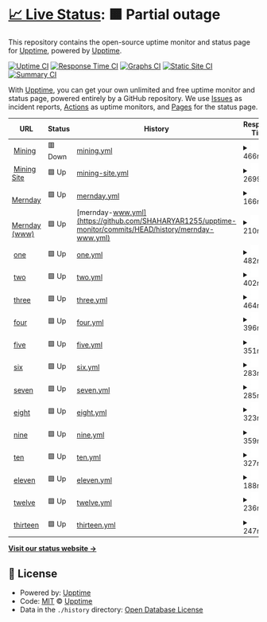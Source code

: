 # [📈 Live Status](https://demo.upptime.js.org): <!--live status--> **🟧 Partial outage**

This repository contains the open-source uptime monitor and status page for [Upptime](https://upptime.js.org), powered by [Upptime](https://github.com/upptime/upptime).

[![Uptime CI](https://github.com/upptime/upptime/workflows/Uptime%20CI/badge.svg)](https://github.com/upptime/upptime/actions?query=workflow%3A%22Uptime+CI%22)
[![Response Time CI](https://github.com/upptime/upptime/workflows/Response%20Time%20CI/badge.svg)](https://github.com/upptime/upptime/actions?query=workflow%3A%22Response+Time+CI%22)
[![Graphs CI](https://github.com/upptime/upptime/workflows/Graphs%20CI/badge.svg)](https://github.com/upptime/upptime/actions?query=workflow%3A%22Graphs+CI%22)
[![Static Site CI](https://github.com/upptime/upptime/workflows/Static%20Site%20CI/badge.svg)](https://github.com/upptime/upptime/actions?query=workflow%3A%22Static+Site+CI%22)
[![Summary CI](https://github.com/upptime/upptime/workflows/Summary%20CI/badge.svg)](https://github.com/upptime/upptime/actions?query=workflow%3A%22Summary+CI%22)

With [Upptime](https://upptime.js.org), you can get your own unlimited and free uptime monitor and status page, powered entirely by a GitHub repository. We use [Issues](https://github.com/upptime/upptime/issues) as incident reports, [Actions](https://github.com/upptime/upptime/actions) as uptime monitors, and [Pages](https://demo.upptime.js.org) for the status page.

<!--start: status pages-->
<!-- This summary is generated by Upptime (https://github.com/upptime/upptime) -->
<!-- Do not edit this manually, your changes will be overwritten -->
<!-- prettier-ignore -->
| URL | Status | History | Response Time | Uptime |
| --- | ------ | ------- | ------------- | ------ |
| <img alt="" src="https://favicons.githubusercontent.com/zealous-pebble-0690ccb1e.azurestaticapps.net" height="13"> [Mining](https://zealous-pebble-0690ccb1e.azurestaticapps.net/) | 🟥 Down | [mining.yml](https://github.com/SHAHARYAR1255/upptime-monitor/commits/HEAD/history/mining.yml) | <details><summary><img alt="Response time graph" src="./graphs/mining/response-time-week.png" height="20"> 466ms</summary><br><a href="https://upptime.github.io/upptime/history/mining"><img alt="Response time 219" src="https://img.shields.io/endpoint?url=https%3A%2F%2Fraw.githubusercontent.com%2FSHAHARYAR1255%2Fupptime-monitor%2FHEAD%2Fapi%2Fmining%2Fresponse-time.json"></a><br><a href="https://upptime.github.io/upptime/history/mining"><img alt="24-hour response time 729" src="https://img.shields.io/endpoint?url=https%3A%2F%2Fraw.githubusercontent.com%2FSHAHARYAR1255%2Fupptime-monitor%2FHEAD%2Fapi%2Fmining%2Fresponse-time-day.json"></a><br><a href="https://upptime.github.io/upptime/history/mining"><img alt="7-day response time 466" src="https://img.shields.io/endpoint?url=https%3A%2F%2Fraw.githubusercontent.com%2FSHAHARYAR1255%2Fupptime-monitor%2FHEAD%2Fapi%2Fmining%2Fresponse-time-week.json"></a><br><a href="https://upptime.github.io/upptime/history/mining"><img alt="30-day response time 285" src="https://img.shields.io/endpoint?url=https%3A%2F%2Fraw.githubusercontent.com%2FSHAHARYAR1255%2Fupptime-monitor%2FHEAD%2Fapi%2Fmining%2Fresponse-time-month.json"></a><br><a href="https://upptime.github.io/upptime/history/mining"><img alt="1-year response time 219" src="https://img.shields.io/endpoint?url=https%3A%2F%2Fraw.githubusercontent.com%2FSHAHARYAR1255%2Fupptime-monitor%2FHEAD%2Fapi%2Fmining%2Fresponse-time-year.json"></a></details> | <details><summary><a href="https://upptime.github.io/upptime/history/mining">0.00%</a></summary><a href="https://upptime.github.io/upptime/history/mining"><img alt="All-time uptime 78.65%" src="https://img.shields.io/endpoint?url=https%3A%2F%2Fraw.githubusercontent.com%2FSHAHARYAR1255%2Fupptime-monitor%2FHEAD%2Fapi%2Fmining%2Fuptime.json"></a><br><a href="https://upptime.github.io/upptime/history/mining"><img alt="24-hour uptime 0.00%" src="https://img.shields.io/endpoint?url=https%3A%2F%2Fraw.githubusercontent.com%2FSHAHARYAR1255%2Fupptime-monitor%2FHEAD%2Fapi%2Fmining%2Fuptime-day.json"></a><br><a href="https://upptime.github.io/upptime/history/mining"><img alt="7-day uptime 0.00%" src="https://img.shields.io/endpoint?url=https%3A%2F%2Fraw.githubusercontent.com%2FSHAHARYAR1255%2Fupptime-monitor%2FHEAD%2Fapi%2Fmining%2Fuptime-week.json"></a><br><a href="https://upptime.github.io/upptime/history/mining"><img alt="30-day uptime 10.71%" src="https://img.shields.io/endpoint?url=https%3A%2F%2Fraw.githubusercontent.com%2FSHAHARYAR1255%2Fupptime-monitor%2FHEAD%2Fapi%2Fmining%2Fuptime-month.json"></a><br><a href="https://upptime.github.io/upptime/history/mining"><img alt="1-year uptime 78.65%" src="https://img.shields.io/endpoint?url=https%3A%2F%2Fraw.githubusercontent.com%2FSHAHARYAR1255%2Fupptime-monitor%2FHEAD%2Fapi%2Fmining%2Fuptime-year.json"></a></details>
| <img alt="" src="https://favicons.githubusercontent.com/mining-server.azurewebsites.net" height="13"> [Mining Site](https://mining-server.azurewebsites.net/) | 🟩 Up | [mining-site.yml](https://github.com/SHAHARYAR1255/upptime-monitor/commits/HEAD/history/mining-site.yml) | <details><summary><img alt="Response time graph" src="./graphs/mining-site/response-time-week.png" height="20"> 2699ms</summary><br><a href="https://upptime.github.io/upptime/history/mining-site"><img alt="Response time 1212" src="https://img.shields.io/endpoint?url=https%3A%2F%2Fraw.githubusercontent.com%2FSHAHARYAR1255%2Fupptime-monitor%2FHEAD%2Fapi%2Fmining-site%2Fresponse-time.json"></a><br><a href="https://upptime.github.io/upptime/history/mining-site"><img alt="24-hour response time 897" src="https://img.shields.io/endpoint?url=https%3A%2F%2Fraw.githubusercontent.com%2FSHAHARYAR1255%2Fupptime-monitor%2FHEAD%2Fapi%2Fmining-site%2Fresponse-time-day.json"></a><br><a href="https://upptime.github.io/upptime/history/mining-site"><img alt="7-day response time 2699" src="https://img.shields.io/endpoint?url=https%3A%2F%2Fraw.githubusercontent.com%2FSHAHARYAR1255%2Fupptime-monitor%2FHEAD%2Fapi%2Fmining-site%2Fresponse-time-week.json"></a><br><a href="https://upptime.github.io/upptime/history/mining-site"><img alt="30-day response time 2310" src="https://img.shields.io/endpoint?url=https%3A%2F%2Fraw.githubusercontent.com%2FSHAHARYAR1255%2Fupptime-monitor%2FHEAD%2Fapi%2Fmining-site%2Fresponse-time-month.json"></a><br><a href="https://upptime.github.io/upptime/history/mining-site"><img alt="1-year response time 1212" src="https://img.shields.io/endpoint?url=https%3A%2F%2Fraw.githubusercontent.com%2FSHAHARYAR1255%2Fupptime-monitor%2FHEAD%2Fapi%2Fmining-site%2Fresponse-time-year.json"></a></details> | <details><summary><a href="https://upptime.github.io/upptime/history/mining-site">81.66%</a></summary><a href="https://upptime.github.io/upptime/history/mining-site"><img alt="All-time uptime 97.25%" src="https://img.shields.io/endpoint?url=https%3A%2F%2Fraw.githubusercontent.com%2FSHAHARYAR1255%2Fupptime-monitor%2FHEAD%2Fapi%2Fmining-site%2Fuptime.json"></a><br><a href="https://upptime.github.io/upptime/history/mining-site"><img alt="24-hour uptime 94.86%" src="https://img.shields.io/endpoint?url=https%3A%2F%2Fraw.githubusercontent.com%2FSHAHARYAR1255%2Fupptime-monitor%2FHEAD%2Fapi%2Fmining-site%2Fuptime-day.json"></a><br><a href="https://upptime.github.io/upptime/history/mining-site"><img alt="7-day uptime 81.66%" src="https://img.shields.io/endpoint?url=https%3A%2F%2Fraw.githubusercontent.com%2FSHAHARYAR1255%2Fupptime-monitor%2FHEAD%2Fapi%2Fmining-site%2Fuptime-week.json"></a><br><a href="https://upptime.github.io/upptime/history/mining-site"><img alt="30-day uptime 89.74%" src="https://img.shields.io/endpoint?url=https%3A%2F%2Fraw.githubusercontent.com%2FSHAHARYAR1255%2Fupptime-monitor%2FHEAD%2Fapi%2Fmining-site%2Fuptime-month.json"></a><br><a href="https://upptime.github.io/upptime/history/mining-site"><img alt="1-year uptime 97.25%" src="https://img.shields.io/endpoint?url=https%3A%2F%2Fraw.githubusercontent.com%2FSHAHARYAR1255%2Fupptime-monitor%2FHEAD%2Fapi%2Fmining-site%2Fuptime-year.json"></a></details>
| <img alt="" src="https://favicons.githubusercontent.com/mernday.tech" height="13"> [Mernday](https://mernday.tech/) | 🟩 Up | [mernday.yml](https://github.com/SHAHARYAR1255/upptime-monitor/commits/HEAD/history/mernday.yml) | <details><summary><img alt="Response time graph" src="./graphs/mernday/response-time-week.png" height="20"> 166ms</summary><br><a href="https://upptime.github.io/upptime/history/mernday"><img alt="Response time 190" src="https://img.shields.io/endpoint?url=https%3A%2F%2Fraw.githubusercontent.com%2FSHAHARYAR1255%2Fupptime-monitor%2FHEAD%2Fapi%2Fmernday%2Fresponse-time.json"></a><br><a href="https://upptime.github.io/upptime/history/mernday"><img alt="24-hour response time 81" src="https://img.shields.io/endpoint?url=https%3A%2F%2Fraw.githubusercontent.com%2FSHAHARYAR1255%2Fupptime-monitor%2FHEAD%2Fapi%2Fmernday%2Fresponse-time-day.json"></a><br><a href="https://upptime.github.io/upptime/history/mernday"><img alt="7-day response time 166" src="https://img.shields.io/endpoint?url=https%3A%2F%2Fraw.githubusercontent.com%2FSHAHARYAR1255%2Fupptime-monitor%2FHEAD%2Fapi%2Fmernday%2Fresponse-time-week.json"></a><br><a href="https://upptime.github.io/upptime/history/mernday"><img alt="30-day response time 151" src="https://img.shields.io/endpoint?url=https%3A%2F%2Fraw.githubusercontent.com%2FSHAHARYAR1255%2Fupptime-monitor%2FHEAD%2Fapi%2Fmernday%2Fresponse-time-month.json"></a><br><a href="https://upptime.github.io/upptime/history/mernday"><img alt="1-year response time 190" src="https://img.shields.io/endpoint?url=https%3A%2F%2Fraw.githubusercontent.com%2FSHAHARYAR1255%2Fupptime-monitor%2FHEAD%2Fapi%2Fmernday%2Fresponse-time-year.json"></a></details> | <details><summary><a href="https://upptime.github.io/upptime/history/mernday">100.00%</a></summary><a href="https://upptime.github.io/upptime/history/mernday"><img alt="All-time uptime 100.00%" src="https://img.shields.io/endpoint?url=https%3A%2F%2Fraw.githubusercontent.com%2FSHAHARYAR1255%2Fupptime-monitor%2FHEAD%2Fapi%2Fmernday%2Fuptime.json"></a><br><a href="https://upptime.github.io/upptime/history/mernday"><img alt="24-hour uptime 100.00%" src="https://img.shields.io/endpoint?url=https%3A%2F%2Fraw.githubusercontent.com%2FSHAHARYAR1255%2Fupptime-monitor%2FHEAD%2Fapi%2Fmernday%2Fuptime-day.json"></a><br><a href="https://upptime.github.io/upptime/history/mernday"><img alt="7-day uptime 100.00%" src="https://img.shields.io/endpoint?url=https%3A%2F%2Fraw.githubusercontent.com%2FSHAHARYAR1255%2Fupptime-monitor%2FHEAD%2Fapi%2Fmernday%2Fuptime-week.json"></a><br><a href="https://upptime.github.io/upptime/history/mernday"><img alt="30-day uptime 100.00%" src="https://img.shields.io/endpoint?url=https%3A%2F%2Fraw.githubusercontent.com%2FSHAHARYAR1255%2Fupptime-monitor%2FHEAD%2Fapi%2Fmernday%2Fuptime-month.json"></a><br><a href="https://upptime.github.io/upptime/history/mernday"><img alt="1-year uptime 100.00%" src="https://img.shields.io/endpoint?url=https%3A%2F%2Fraw.githubusercontent.com%2FSHAHARYAR1255%2Fupptime-monitor%2FHEAD%2Fapi%2Fmernday%2Fuptime-year.json"></a></details>
| <img alt="" src="https://favicons.githubusercontent.com/www.mernday.tech" height="13"> [Mernday (www)](https://www.mernday.tech/) | 🟩 Up | [mernday-www.yml](https://github.com/SHAHARYAR1255/upptime-monitor/commits/HEAD/history/mernday-www.yml) | <details><summary><img alt="Response time graph" src="./graphs/mernday-www/response-time-week.png" height="20"> 210ms</summary><br><a href="https://upptime.github.io/upptime/history/mernday-www"><img alt="Response time 202" src="https://img.shields.io/endpoint?url=https%3A%2F%2Fraw.githubusercontent.com%2FSHAHARYAR1255%2Fupptime-monitor%2FHEAD%2Fapi%2Fmernday-www%2Fresponse-time.json"></a><br><a href="https://upptime.github.io/upptime/history/mernday-www"><img alt="24-hour response time 169" src="https://img.shields.io/endpoint?url=https%3A%2F%2Fraw.githubusercontent.com%2FSHAHARYAR1255%2Fupptime-monitor%2FHEAD%2Fapi%2Fmernday-www%2Fresponse-time-day.json"></a><br><a href="https://upptime.github.io/upptime/history/mernday-www"><img alt="7-day response time 210" src="https://img.shields.io/endpoint?url=https%3A%2F%2Fraw.githubusercontent.com%2FSHAHARYAR1255%2Fupptime-monitor%2FHEAD%2Fapi%2Fmernday-www%2Fresponse-time-week.json"></a><br><a href="https://upptime.github.io/upptime/history/mernday-www"><img alt="30-day response time 202" src="https://img.shields.io/endpoint?url=https%3A%2F%2Fraw.githubusercontent.com%2FSHAHARYAR1255%2Fupptime-monitor%2FHEAD%2Fapi%2Fmernday-www%2Fresponse-time-month.json"></a><br><a href="https://upptime.github.io/upptime/history/mernday-www"><img alt="1-year response time 202" src="https://img.shields.io/endpoint?url=https%3A%2F%2Fraw.githubusercontent.com%2FSHAHARYAR1255%2Fupptime-monitor%2FHEAD%2Fapi%2Fmernday-www%2Fresponse-time-year.json"></a></details> | <details><summary><a href="https://upptime.github.io/upptime/history/mernday-www">100.00%</a></summary><a href="https://upptime.github.io/upptime/history/mernday-www"><img alt="All-time uptime 97.41%" src="https://img.shields.io/endpoint?url=https%3A%2F%2Fraw.githubusercontent.com%2FSHAHARYAR1255%2Fupptime-monitor%2FHEAD%2Fapi%2Fmernday-www%2Fuptime.json"></a><br><a href="https://upptime.github.io/upptime/history/mernday-www"><img alt="24-hour uptime 100.00%" src="https://img.shields.io/endpoint?url=https%3A%2F%2Fraw.githubusercontent.com%2FSHAHARYAR1255%2Fupptime-monitor%2FHEAD%2Fapi%2Fmernday-www%2Fuptime-day.json"></a><br><a href="https://upptime.github.io/upptime/history/mernday-www"><img alt="7-day uptime 100.00%" src="https://img.shields.io/endpoint?url=https%3A%2F%2Fraw.githubusercontent.com%2FSHAHARYAR1255%2Fupptime-monitor%2FHEAD%2Fapi%2Fmernday-www%2Fuptime-week.json"></a><br><a href="https://upptime.github.io/upptime/history/mernday-www"><img alt="30-day uptime 100.00%" src="https://img.shields.io/endpoint?url=https%3A%2F%2Fraw.githubusercontent.com%2FSHAHARYAR1255%2Fupptime-monitor%2FHEAD%2Fapi%2Fmernday-www%2Fuptime-month.json"></a><br><a href="https://upptime.github.io/upptime/history/mernday-www"><img alt="1-year uptime 97.41%" src="https://img.shields.io/endpoint?url=https%3A%2F%2Fraw.githubusercontent.com%2FSHAHARYAR1255%2Fupptime-monitor%2FHEAD%2Fapi%2Fmernday-www%2Fuptime-year.json"></a></details>
| <img alt="" src="https://favicons.githubusercontent.com/lyrical-patch.surge.sh" height="13"> [one](https://lyrical-patch.surge.sh/) | 🟩 Up | [one.yml](https://github.com/SHAHARYAR1255/upptime-monitor/commits/HEAD/history/one.yml) | <details><summary><img alt="Response time graph" src="./graphs/one/response-time-week.png" height="20"> 482ms</summary><br><a href="https://upptime.github.io/upptime/history/one"><img alt="Response time 361" src="https://img.shields.io/endpoint?url=https%3A%2F%2Fraw.githubusercontent.com%2FSHAHARYAR1255%2Fupptime-monitor%2FHEAD%2Fapi%2Fone%2Fresponse-time.json"></a><br><a href="https://upptime.github.io/upptime/history/one"><img alt="24-hour response time 577" src="https://img.shields.io/endpoint?url=https%3A%2F%2Fraw.githubusercontent.com%2FSHAHARYAR1255%2Fupptime-monitor%2FHEAD%2Fapi%2Fone%2Fresponse-time-day.json"></a><br><a href="https://upptime.github.io/upptime/history/one"><img alt="7-day response time 482" src="https://img.shields.io/endpoint?url=https%3A%2F%2Fraw.githubusercontent.com%2FSHAHARYAR1255%2Fupptime-monitor%2FHEAD%2Fapi%2Fone%2Fresponse-time-week.json"></a><br><a href="https://upptime.github.io/upptime/history/one"><img alt="30-day response time 424" src="https://img.shields.io/endpoint?url=https%3A%2F%2Fraw.githubusercontent.com%2FSHAHARYAR1255%2Fupptime-monitor%2FHEAD%2Fapi%2Fone%2Fresponse-time-month.json"></a><br><a href="https://upptime.github.io/upptime/history/one"><img alt="1-year response time 361" src="https://img.shields.io/endpoint?url=https%3A%2F%2Fraw.githubusercontent.com%2FSHAHARYAR1255%2Fupptime-monitor%2FHEAD%2Fapi%2Fone%2Fresponse-time-year.json"></a></details> | <details><summary><a href="https://upptime.github.io/upptime/history/one">100.00%</a></summary><a href="https://upptime.github.io/upptime/history/one"><img alt="All-time uptime 99.97%" src="https://img.shields.io/endpoint?url=https%3A%2F%2Fraw.githubusercontent.com%2FSHAHARYAR1255%2Fupptime-monitor%2FHEAD%2Fapi%2Fone%2Fuptime.json"></a><br><a href="https://upptime.github.io/upptime/history/one"><img alt="24-hour uptime 100.00%" src="https://img.shields.io/endpoint?url=https%3A%2F%2Fraw.githubusercontent.com%2FSHAHARYAR1255%2Fupptime-monitor%2FHEAD%2Fapi%2Fone%2Fuptime-day.json"></a><br><a href="https://upptime.github.io/upptime/history/one"><img alt="7-day uptime 100.00%" src="https://img.shields.io/endpoint?url=https%3A%2F%2Fraw.githubusercontent.com%2FSHAHARYAR1255%2Fupptime-monitor%2FHEAD%2Fapi%2Fone%2Fuptime-week.json"></a><br><a href="https://upptime.github.io/upptime/history/one"><img alt="30-day uptime 100.00%" src="https://img.shields.io/endpoint?url=https%3A%2F%2Fraw.githubusercontent.com%2FSHAHARYAR1255%2Fupptime-monitor%2FHEAD%2Fapi%2Fone%2Fuptime-month.json"></a><br><a href="https://upptime.github.io/upptime/history/one"><img alt="1-year uptime 99.97%" src="https://img.shields.io/endpoint?url=https%3A%2F%2Fraw.githubusercontent.com%2FSHAHARYAR1255%2Fupptime-monitor%2FHEAD%2Fapi%2Fone%2Fuptime-year.json"></a></details>
| <img alt="" src="https://favicons.githubusercontent.com/new-age.surge.sh" height="13"> [two](https://new-age.surge.sh/) | 🟩 Up | [two.yml](https://github.com/SHAHARYAR1255/upptime-monitor/commits/HEAD/history/two.yml) | <details><summary><img alt="Response time graph" src="./graphs/two/response-time-week.png" height="20"> 402ms</summary><br><a href="https://upptime.github.io/upptime/history/two"><img alt="Response time 346" src="https://img.shields.io/endpoint?url=https%3A%2F%2Fraw.githubusercontent.com%2FSHAHARYAR1255%2Fupptime-monitor%2FHEAD%2Fapi%2Ftwo%2Fresponse-time.json"></a><br><a href="https://upptime.github.io/upptime/history/two"><img alt="24-hour response time 457" src="https://img.shields.io/endpoint?url=https%3A%2F%2Fraw.githubusercontent.com%2FSHAHARYAR1255%2Fupptime-monitor%2FHEAD%2Fapi%2Ftwo%2Fresponse-time-day.json"></a><br><a href="https://upptime.github.io/upptime/history/two"><img alt="7-day response time 402" src="https://img.shields.io/endpoint?url=https%3A%2F%2Fraw.githubusercontent.com%2FSHAHARYAR1255%2Fupptime-monitor%2FHEAD%2Fapi%2Ftwo%2Fresponse-time-week.json"></a><br><a href="https://upptime.github.io/upptime/history/two"><img alt="30-day response time 376" src="https://img.shields.io/endpoint?url=https%3A%2F%2Fraw.githubusercontent.com%2FSHAHARYAR1255%2Fupptime-monitor%2FHEAD%2Fapi%2Ftwo%2Fresponse-time-month.json"></a><br><a href="https://upptime.github.io/upptime/history/two"><img alt="1-year response time 346" src="https://img.shields.io/endpoint?url=https%3A%2F%2Fraw.githubusercontent.com%2FSHAHARYAR1255%2Fupptime-monitor%2FHEAD%2Fapi%2Ftwo%2Fresponse-time-year.json"></a></details> | <details><summary><a href="https://upptime.github.io/upptime/history/two">100.00%</a></summary><a href="https://upptime.github.io/upptime/history/two"><img alt="All-time uptime 99.97%" src="https://img.shields.io/endpoint?url=https%3A%2F%2Fraw.githubusercontent.com%2FSHAHARYAR1255%2Fupptime-monitor%2FHEAD%2Fapi%2Ftwo%2Fuptime.json"></a><br><a href="https://upptime.github.io/upptime/history/two"><img alt="24-hour uptime 100.00%" src="https://img.shields.io/endpoint?url=https%3A%2F%2Fraw.githubusercontent.com%2FSHAHARYAR1255%2Fupptime-monitor%2FHEAD%2Fapi%2Ftwo%2Fuptime-day.json"></a><br><a href="https://upptime.github.io/upptime/history/two"><img alt="7-day uptime 100.00%" src="https://img.shields.io/endpoint?url=https%3A%2F%2Fraw.githubusercontent.com%2FSHAHARYAR1255%2Fupptime-monitor%2FHEAD%2Fapi%2Ftwo%2Fuptime-week.json"></a><br><a href="https://upptime.github.io/upptime/history/two"><img alt="30-day uptime 100.00%" src="https://img.shields.io/endpoint?url=https%3A%2F%2Fraw.githubusercontent.com%2FSHAHARYAR1255%2Fupptime-monitor%2FHEAD%2Fapi%2Ftwo%2Fuptime-month.json"></a><br><a href="https://upptime.github.io/upptime/history/two"><img alt="1-year uptime 99.97%" src="https://img.shields.io/endpoint?url=https%3A%2F%2Fraw.githubusercontent.com%2FSHAHARYAR1255%2Fupptime-monitor%2FHEAD%2Fapi%2Ftwo%2Fuptime-year.json"></a></details>
| <img alt="" src="https://favicons.githubusercontent.com/shaggy-cherries.surge.sh" height="13"> [three](https://shaggy-cherries.surge.sh) | 🟩 Up | [three.yml](https://github.com/SHAHARYAR1255/upptime-monitor/commits/HEAD/history/three.yml) | <details><summary><img alt="Response time graph" src="./graphs/three/response-time-week.png" height="20"> 464ms</summary><br><a href="https://upptime.github.io/upptime/history/three"><img alt="Response time 388" src="https://img.shields.io/endpoint?url=https%3A%2F%2Fraw.githubusercontent.com%2FSHAHARYAR1255%2Fupptime-monitor%2FHEAD%2Fapi%2Fthree%2Fresponse-time.json"></a><br><a href="https://upptime.github.io/upptime/history/three"><img alt="24-hour response time 472" src="https://img.shields.io/endpoint?url=https%3A%2F%2Fraw.githubusercontent.com%2FSHAHARYAR1255%2Fupptime-monitor%2FHEAD%2Fapi%2Fthree%2Fresponse-time-day.json"></a><br><a href="https://upptime.github.io/upptime/history/three"><img alt="7-day response time 464" src="https://img.shields.io/endpoint?url=https%3A%2F%2Fraw.githubusercontent.com%2FSHAHARYAR1255%2Fupptime-monitor%2FHEAD%2Fapi%2Fthree%2Fresponse-time-week.json"></a><br><a href="https://upptime.github.io/upptime/history/three"><img alt="30-day response time 420" src="https://img.shields.io/endpoint?url=https%3A%2F%2Fraw.githubusercontent.com%2FSHAHARYAR1255%2Fupptime-monitor%2FHEAD%2Fapi%2Fthree%2Fresponse-time-month.json"></a><br><a href="https://upptime.github.io/upptime/history/three"><img alt="1-year response time 388" src="https://img.shields.io/endpoint?url=https%3A%2F%2Fraw.githubusercontent.com%2FSHAHARYAR1255%2Fupptime-monitor%2FHEAD%2Fapi%2Fthree%2Fresponse-time-year.json"></a></details> | <details><summary><a href="https://upptime.github.io/upptime/history/three">100.00%</a></summary><a href="https://upptime.github.io/upptime/history/three"><img alt="All-time uptime 99.97%" src="https://img.shields.io/endpoint?url=https%3A%2F%2Fraw.githubusercontent.com%2FSHAHARYAR1255%2Fupptime-monitor%2FHEAD%2Fapi%2Fthree%2Fuptime.json"></a><br><a href="https://upptime.github.io/upptime/history/three"><img alt="24-hour uptime 100.00%" src="https://img.shields.io/endpoint?url=https%3A%2F%2Fraw.githubusercontent.com%2FSHAHARYAR1255%2Fupptime-monitor%2FHEAD%2Fapi%2Fthree%2Fuptime-day.json"></a><br><a href="https://upptime.github.io/upptime/history/three"><img alt="7-day uptime 100.00%" src="https://img.shields.io/endpoint?url=https%3A%2F%2Fraw.githubusercontent.com%2FSHAHARYAR1255%2Fupptime-monitor%2FHEAD%2Fapi%2Fthree%2Fuptime-week.json"></a><br><a href="https://upptime.github.io/upptime/history/three"><img alt="30-day uptime 100.00%" src="https://img.shields.io/endpoint?url=https%3A%2F%2Fraw.githubusercontent.com%2FSHAHARYAR1255%2Fupptime-monitor%2FHEAD%2Fapi%2Fthree%2Fuptime-month.json"></a><br><a href="https://upptime.github.io/upptime/history/three"><img alt="1-year uptime 99.97%" src="https://img.shields.io/endpoint?url=https%3A%2F%2Fraw.githubusercontent.com%2FSHAHARYAR1255%2Fupptime-monitor%2FHEAD%2Fapi%2Fthree%2Fuptime-year.json"></a></details>
| <img alt="" src="https://favicons.githubusercontent.com/unwritten-flame.surge.sh" height="13"> [four](https://unwritten-flame.surge.sh) | 🟩 Up | [four.yml](https://github.com/SHAHARYAR1255/upptime-monitor/commits/HEAD/history/four.yml) | <details><summary><img alt="Response time graph" src="./graphs/four/response-time-week.png" height="20"> 396ms</summary><br><a href="https://upptime.github.io/upptime/history/four"><img alt="Response time 348" src="https://img.shields.io/endpoint?url=https%3A%2F%2Fraw.githubusercontent.com%2FSHAHARYAR1255%2Fupptime-monitor%2FHEAD%2Fapi%2Ffour%2Fresponse-time.json"></a><br><a href="https://upptime.github.io/upptime/history/four"><img alt="24-hour response time 477" src="https://img.shields.io/endpoint?url=https%3A%2F%2Fraw.githubusercontent.com%2FSHAHARYAR1255%2Fupptime-monitor%2FHEAD%2Fapi%2Ffour%2Fresponse-time-day.json"></a><br><a href="https://upptime.github.io/upptime/history/four"><img alt="7-day response time 396" src="https://img.shields.io/endpoint?url=https%3A%2F%2Fraw.githubusercontent.com%2FSHAHARYAR1255%2Fupptime-monitor%2FHEAD%2Fapi%2Ffour%2Fresponse-time-week.json"></a><br><a href="https://upptime.github.io/upptime/history/four"><img alt="30-day response time 377" src="https://img.shields.io/endpoint?url=https%3A%2F%2Fraw.githubusercontent.com%2FSHAHARYAR1255%2Fupptime-monitor%2FHEAD%2Fapi%2Ffour%2Fresponse-time-month.json"></a><br><a href="https://upptime.github.io/upptime/history/four"><img alt="1-year response time 348" src="https://img.shields.io/endpoint?url=https%3A%2F%2Fraw.githubusercontent.com%2FSHAHARYAR1255%2Fupptime-monitor%2FHEAD%2Fapi%2Ffour%2Fresponse-time-year.json"></a></details> | <details><summary><a href="https://upptime.github.io/upptime/history/four">100.00%</a></summary><a href="https://upptime.github.io/upptime/history/four"><img alt="All-time uptime 99.97%" src="https://img.shields.io/endpoint?url=https%3A%2F%2Fraw.githubusercontent.com%2FSHAHARYAR1255%2Fupptime-monitor%2FHEAD%2Fapi%2Ffour%2Fuptime.json"></a><br><a href="https://upptime.github.io/upptime/history/four"><img alt="24-hour uptime 100.00%" src="https://img.shields.io/endpoint?url=https%3A%2F%2Fraw.githubusercontent.com%2FSHAHARYAR1255%2Fupptime-monitor%2FHEAD%2Fapi%2Ffour%2Fuptime-day.json"></a><br><a href="https://upptime.github.io/upptime/history/four"><img alt="7-day uptime 100.00%" src="https://img.shields.io/endpoint?url=https%3A%2F%2Fraw.githubusercontent.com%2FSHAHARYAR1255%2Fupptime-monitor%2FHEAD%2Fapi%2Ffour%2Fuptime-week.json"></a><br><a href="https://upptime.github.io/upptime/history/four"><img alt="30-day uptime 100.00%" src="https://img.shields.io/endpoint?url=https%3A%2F%2Fraw.githubusercontent.com%2FSHAHARYAR1255%2Fupptime-monitor%2FHEAD%2Fapi%2Ffour%2Fuptime-month.json"></a><br><a href="https://upptime.github.io/upptime/history/four"><img alt="1-year uptime 99.97%" src="https://img.shields.io/endpoint?url=https%3A%2F%2Fraw.githubusercontent.com%2FSHAHARYAR1255%2Fupptime-monitor%2FHEAD%2Fapi%2Ffour%2Fuptime-year.json"></a></details>
| <img alt="" src="https://favicons.githubusercontent.com/willing-level.surge.sh" height="13"> [five](https://willing-level.surge.sh) | 🟩 Up | [five.yml](https://github.com/SHAHARYAR1255/upptime-monitor/commits/HEAD/history/five.yml) | <details><summary><img alt="Response time graph" src="./graphs/five/response-time-week.png" height="20"> 351ms</summary><br><a href="https://upptime.github.io/upptime/history/five"><img alt="Response time 316" src="https://img.shields.io/endpoint?url=https%3A%2F%2Fraw.githubusercontent.com%2FSHAHARYAR1255%2Fupptime-monitor%2FHEAD%2Fapi%2Ffive%2Fresponse-time.json"></a><br><a href="https://upptime.github.io/upptime/history/five"><img alt="24-hour response time 274" src="https://img.shields.io/endpoint?url=https%3A%2F%2Fraw.githubusercontent.com%2FSHAHARYAR1255%2Fupptime-monitor%2FHEAD%2Fapi%2Ffive%2Fresponse-time-day.json"></a><br><a href="https://upptime.github.io/upptime/history/five"><img alt="7-day response time 351" src="https://img.shields.io/endpoint?url=https%3A%2F%2Fraw.githubusercontent.com%2FSHAHARYAR1255%2Fupptime-monitor%2FHEAD%2Fapi%2Ffive%2Fresponse-time-week.json"></a><br><a href="https://upptime.github.io/upptime/history/five"><img alt="30-day response time 339" src="https://img.shields.io/endpoint?url=https%3A%2F%2Fraw.githubusercontent.com%2FSHAHARYAR1255%2Fupptime-monitor%2FHEAD%2Fapi%2Ffive%2Fresponse-time-month.json"></a><br><a href="https://upptime.github.io/upptime/history/five"><img alt="1-year response time 316" src="https://img.shields.io/endpoint?url=https%3A%2F%2Fraw.githubusercontent.com%2FSHAHARYAR1255%2Fupptime-monitor%2FHEAD%2Fapi%2Ffive%2Fresponse-time-year.json"></a></details> | <details><summary><a href="https://upptime.github.io/upptime/history/five">100.00%</a></summary><a href="https://upptime.github.io/upptime/history/five"><img alt="All-time uptime 99.97%" src="https://img.shields.io/endpoint?url=https%3A%2F%2Fraw.githubusercontent.com%2FSHAHARYAR1255%2Fupptime-monitor%2FHEAD%2Fapi%2Ffive%2Fuptime.json"></a><br><a href="https://upptime.github.io/upptime/history/five"><img alt="24-hour uptime 100.00%" src="https://img.shields.io/endpoint?url=https%3A%2F%2Fraw.githubusercontent.com%2FSHAHARYAR1255%2Fupptime-monitor%2FHEAD%2Fapi%2Ffive%2Fuptime-day.json"></a><br><a href="https://upptime.github.io/upptime/history/five"><img alt="7-day uptime 100.00%" src="https://img.shields.io/endpoint?url=https%3A%2F%2Fraw.githubusercontent.com%2FSHAHARYAR1255%2Fupptime-monitor%2FHEAD%2Fapi%2Ffive%2Fuptime-week.json"></a><br><a href="https://upptime.github.io/upptime/history/five"><img alt="30-day uptime 100.00%" src="https://img.shields.io/endpoint?url=https%3A%2F%2Fraw.githubusercontent.com%2FSHAHARYAR1255%2Fupptime-monitor%2FHEAD%2Fapi%2Ffive%2Fuptime-month.json"></a><br><a href="https://upptime.github.io/upptime/history/five"><img alt="1-year uptime 99.97%" src="https://img.shields.io/endpoint?url=https%3A%2F%2Fraw.githubusercontent.com%2FSHAHARYAR1255%2Fupptime-monitor%2FHEAD%2Fapi%2Ffive%2Fuptime-year.json"></a></details>
| <img alt="" src="https://favicons.githubusercontent.com/yellow-disk-0217.bss.design" height="13"> [six](https://yellow-disk-0217.bss.design/) | 🟩 Up | [six.yml](https://github.com/SHAHARYAR1255/upptime-monitor/commits/HEAD/history/six.yml) | <details><summary><img alt="Response time graph" src="./graphs/six/response-time-week.png" height="20"> 283ms</summary><br><a href="https://upptime.github.io/upptime/history/six"><img alt="Response time 250" src="https://img.shields.io/endpoint?url=https%3A%2F%2Fraw.githubusercontent.com%2FSHAHARYAR1255%2Fupptime-monitor%2FHEAD%2Fapi%2Fsix%2Fresponse-time.json"></a><br><a href="https://upptime.github.io/upptime/history/six"><img alt="24-hour response time 57" src="https://img.shields.io/endpoint?url=https%3A%2F%2Fraw.githubusercontent.com%2FSHAHARYAR1255%2Fupptime-monitor%2FHEAD%2Fapi%2Fsix%2Fresponse-time-day.json"></a><br><a href="https://upptime.github.io/upptime/history/six"><img alt="7-day response time 283" src="https://img.shields.io/endpoint?url=https%3A%2F%2Fraw.githubusercontent.com%2FSHAHARYAR1255%2Fupptime-monitor%2FHEAD%2Fapi%2Fsix%2Fresponse-time-week.json"></a><br><a href="https://upptime.github.io/upptime/history/six"><img alt="30-day response time 256" src="https://img.shields.io/endpoint?url=https%3A%2F%2Fraw.githubusercontent.com%2FSHAHARYAR1255%2Fupptime-monitor%2FHEAD%2Fapi%2Fsix%2Fresponse-time-month.json"></a><br><a href="https://upptime.github.io/upptime/history/six"><img alt="1-year response time 250" src="https://img.shields.io/endpoint?url=https%3A%2F%2Fraw.githubusercontent.com%2FSHAHARYAR1255%2Fupptime-monitor%2FHEAD%2Fapi%2Fsix%2Fresponse-time-year.json"></a></details> | <details><summary><a href="https://upptime.github.io/upptime/history/six">100.00%</a></summary><a href="https://upptime.github.io/upptime/history/six"><img alt="All-time uptime 99.53%" src="https://img.shields.io/endpoint?url=https%3A%2F%2Fraw.githubusercontent.com%2FSHAHARYAR1255%2Fupptime-monitor%2FHEAD%2Fapi%2Fsix%2Fuptime.json"></a><br><a href="https://upptime.github.io/upptime/history/six"><img alt="24-hour uptime 100.00%" src="https://img.shields.io/endpoint?url=https%3A%2F%2Fraw.githubusercontent.com%2FSHAHARYAR1255%2Fupptime-monitor%2FHEAD%2Fapi%2Fsix%2Fuptime-day.json"></a><br><a href="https://upptime.github.io/upptime/history/six"><img alt="7-day uptime 100.00%" src="https://img.shields.io/endpoint?url=https%3A%2F%2Fraw.githubusercontent.com%2FSHAHARYAR1255%2Fupptime-monitor%2FHEAD%2Fapi%2Fsix%2Fuptime-week.json"></a><br><a href="https://upptime.github.io/upptime/history/six"><img alt="30-day uptime 100.00%" src="https://img.shields.io/endpoint?url=https%3A%2F%2Fraw.githubusercontent.com%2FSHAHARYAR1255%2Fupptime-monitor%2FHEAD%2Fapi%2Fsix%2Fuptime-month.json"></a><br><a href="https://upptime.github.io/upptime/history/six"><img alt="1-year uptime 99.53%" src="https://img.shields.io/endpoint?url=https%3A%2F%2Fraw.githubusercontent.com%2FSHAHARYAR1255%2Fupptime-monitor%2FHEAD%2Fapi%2Fsix%2Fuptime-year.json"></a></details>
| <img alt="" src="https://favicons.githubusercontent.com/mute-butterfly-4357.bss.design" height="13"> [seven](https://mute-butterfly-4357.bss.design/) | 🟩 Up | [seven.yml](https://github.com/SHAHARYAR1255/upptime-monitor/commits/HEAD/history/seven.yml) | <details><summary><img alt="Response time graph" src="./graphs/seven/response-time-week.png" height="20"> 285ms</summary><br><a href="https://upptime.github.io/upptime/history/seven"><img alt="Response time 257" src="https://img.shields.io/endpoint?url=https%3A%2F%2Fraw.githubusercontent.com%2FSHAHARYAR1255%2Fupptime-monitor%2FHEAD%2Fapi%2Fseven%2Fresponse-time.json"></a><br><a href="https://upptime.github.io/upptime/history/seven"><img alt="24-hour response time 135" src="https://img.shields.io/endpoint?url=https%3A%2F%2Fraw.githubusercontent.com%2FSHAHARYAR1255%2Fupptime-monitor%2FHEAD%2Fapi%2Fseven%2Fresponse-time-day.json"></a><br><a href="https://upptime.github.io/upptime/history/seven"><img alt="7-day response time 285" src="https://img.shields.io/endpoint?url=https%3A%2F%2Fraw.githubusercontent.com%2FSHAHARYAR1255%2Fupptime-monitor%2FHEAD%2Fapi%2Fseven%2Fresponse-time-week.json"></a><br><a href="https://upptime.github.io/upptime/history/seven"><img alt="30-day response time 260" src="https://img.shields.io/endpoint?url=https%3A%2F%2Fraw.githubusercontent.com%2FSHAHARYAR1255%2Fupptime-monitor%2FHEAD%2Fapi%2Fseven%2Fresponse-time-month.json"></a><br><a href="https://upptime.github.io/upptime/history/seven"><img alt="1-year response time 257" src="https://img.shields.io/endpoint?url=https%3A%2F%2Fraw.githubusercontent.com%2FSHAHARYAR1255%2Fupptime-monitor%2FHEAD%2Fapi%2Fseven%2Fresponse-time-year.json"></a></details> | <details><summary><a href="https://upptime.github.io/upptime/history/seven">100.00%</a></summary><a href="https://upptime.github.io/upptime/history/seven"><img alt="All-time uptime 99.54%" src="https://img.shields.io/endpoint?url=https%3A%2F%2Fraw.githubusercontent.com%2FSHAHARYAR1255%2Fupptime-monitor%2FHEAD%2Fapi%2Fseven%2Fuptime.json"></a><br><a href="https://upptime.github.io/upptime/history/seven"><img alt="24-hour uptime 100.00%" src="https://img.shields.io/endpoint?url=https%3A%2F%2Fraw.githubusercontent.com%2FSHAHARYAR1255%2Fupptime-monitor%2FHEAD%2Fapi%2Fseven%2Fuptime-day.json"></a><br><a href="https://upptime.github.io/upptime/history/seven"><img alt="7-day uptime 100.00%" src="https://img.shields.io/endpoint?url=https%3A%2F%2Fraw.githubusercontent.com%2FSHAHARYAR1255%2Fupptime-monitor%2FHEAD%2Fapi%2Fseven%2Fuptime-week.json"></a><br><a href="https://upptime.github.io/upptime/history/seven"><img alt="30-day uptime 100.00%" src="https://img.shields.io/endpoint?url=https%3A%2F%2Fraw.githubusercontent.com%2FSHAHARYAR1255%2Fupptime-monitor%2FHEAD%2Fapi%2Fseven%2Fuptime-month.json"></a><br><a href="https://upptime.github.io/upptime/history/seven"><img alt="1-year uptime 99.54%" src="https://img.shields.io/endpoint?url=https%3A%2F%2Fraw.githubusercontent.com%2FSHAHARYAR1255%2Fupptime-monitor%2FHEAD%2Fapi%2Fseven%2Fuptime-year.json"></a></details>
| <img alt="" src="https://favicons.githubusercontent.com/attractive-tank.surge.sh" height="13"> [eight](https://attractive-tank.surge.sh) | 🟩 Up | [eight.yml](https://github.com/SHAHARYAR1255/upptime-monitor/commits/HEAD/history/eight.yml) | <details><summary><img alt="Response time graph" src="./graphs/eight/response-time-week.png" height="20"> 323ms</summary><br><a href="https://upptime.github.io/upptime/history/eight"><img alt="Response time 340" src="https://img.shields.io/endpoint?url=https%3A%2F%2Fraw.githubusercontent.com%2FSHAHARYAR1255%2Fupptime-monitor%2FHEAD%2Fapi%2Feight%2Fresponse-time.json"></a><br><a href="https://upptime.github.io/upptime/history/eight"><img alt="24-hour response time 358" src="https://img.shields.io/endpoint?url=https%3A%2F%2Fraw.githubusercontent.com%2FSHAHARYAR1255%2Fupptime-monitor%2FHEAD%2Fapi%2Feight%2Fresponse-time-day.json"></a><br><a href="https://upptime.github.io/upptime/history/eight"><img alt="7-day response time 323" src="https://img.shields.io/endpoint?url=https%3A%2F%2Fraw.githubusercontent.com%2FSHAHARYAR1255%2Fupptime-monitor%2FHEAD%2Fapi%2Feight%2Fresponse-time-week.json"></a><br><a href="https://upptime.github.io/upptime/history/eight"><img alt="30-day response time 283" src="https://img.shields.io/endpoint?url=https%3A%2F%2Fraw.githubusercontent.com%2FSHAHARYAR1255%2Fupptime-monitor%2FHEAD%2Fapi%2Feight%2Fresponse-time-month.json"></a><br><a href="https://upptime.github.io/upptime/history/eight"><img alt="1-year response time 340" src="https://img.shields.io/endpoint?url=https%3A%2F%2Fraw.githubusercontent.com%2FSHAHARYAR1255%2Fupptime-monitor%2FHEAD%2Fapi%2Feight%2Fresponse-time-year.json"></a></details> | <details><summary><a href="https://upptime.github.io/upptime/history/eight">100.00%</a></summary><a href="https://upptime.github.io/upptime/history/eight"><img alt="All-time uptime 99.94%" src="https://img.shields.io/endpoint?url=https%3A%2F%2Fraw.githubusercontent.com%2FSHAHARYAR1255%2Fupptime-monitor%2FHEAD%2Fapi%2Feight%2Fuptime.json"></a><br><a href="https://upptime.github.io/upptime/history/eight"><img alt="24-hour uptime 100.00%" src="https://img.shields.io/endpoint?url=https%3A%2F%2Fraw.githubusercontent.com%2FSHAHARYAR1255%2Fupptime-monitor%2FHEAD%2Fapi%2Feight%2Fuptime-day.json"></a><br><a href="https://upptime.github.io/upptime/history/eight"><img alt="7-day uptime 100.00%" src="https://img.shields.io/endpoint?url=https%3A%2F%2Fraw.githubusercontent.com%2FSHAHARYAR1255%2Fupptime-monitor%2FHEAD%2Fapi%2Feight%2Fuptime-week.json"></a><br><a href="https://upptime.github.io/upptime/history/eight"><img alt="30-day uptime 100.00%" src="https://img.shields.io/endpoint?url=https%3A%2F%2Fraw.githubusercontent.com%2FSHAHARYAR1255%2Fupptime-monitor%2FHEAD%2Fapi%2Feight%2Fuptime-month.json"></a><br><a href="https://upptime.github.io/upptime/history/eight"><img alt="1-year uptime 99.94%" src="https://img.shields.io/endpoint?url=https%3A%2F%2Fraw.githubusercontent.com%2FSHAHARYAR1255%2Fupptime-monitor%2FHEAD%2Fapi%2Feight%2Fuptime-year.json"></a></details>
| <img alt="" src="https://favicons.githubusercontent.com/combative-weather.surge.sh" height="13"> [nine](https://combative-weather.surge.sh/) | 🟩 Up | [nine.yml](https://github.com/SHAHARYAR1255/upptime-monitor/commits/HEAD/history/nine.yml) | <details><summary><img alt="Response time graph" src="./graphs/nine/response-time-week.png" height="20"> 359ms</summary><br><a href="https://upptime.github.io/upptime/history/nine"><img alt="Response time 363" src="https://img.shields.io/endpoint?url=https%3A%2F%2Fraw.githubusercontent.com%2FSHAHARYAR1255%2Fupptime-monitor%2FHEAD%2Fapi%2Fnine%2Fresponse-time.json"></a><br><a href="https://upptime.github.io/upptime/history/nine"><img alt="24-hour response time 449" src="https://img.shields.io/endpoint?url=https%3A%2F%2Fraw.githubusercontent.com%2FSHAHARYAR1255%2Fupptime-monitor%2FHEAD%2Fapi%2Fnine%2Fresponse-time-day.json"></a><br><a href="https://upptime.github.io/upptime/history/nine"><img alt="7-day response time 359" src="https://img.shields.io/endpoint?url=https%3A%2F%2Fraw.githubusercontent.com%2FSHAHARYAR1255%2Fupptime-monitor%2FHEAD%2Fapi%2Fnine%2Fresponse-time-week.json"></a><br><a href="https://upptime.github.io/upptime/history/nine"><img alt="30-day response time 312" src="https://img.shields.io/endpoint?url=https%3A%2F%2Fraw.githubusercontent.com%2FSHAHARYAR1255%2Fupptime-monitor%2FHEAD%2Fapi%2Fnine%2Fresponse-time-month.json"></a><br><a href="https://upptime.github.io/upptime/history/nine"><img alt="1-year response time 363" src="https://img.shields.io/endpoint?url=https%3A%2F%2Fraw.githubusercontent.com%2FSHAHARYAR1255%2Fupptime-monitor%2FHEAD%2Fapi%2Fnine%2Fresponse-time-year.json"></a></details> | <details><summary><a href="https://upptime.github.io/upptime/history/nine">100.00%</a></summary><a href="https://upptime.github.io/upptime/history/nine"><img alt="All-time uptime 99.98%" src="https://img.shields.io/endpoint?url=https%3A%2F%2Fraw.githubusercontent.com%2FSHAHARYAR1255%2Fupptime-monitor%2FHEAD%2Fapi%2Fnine%2Fuptime.json"></a><br><a href="https://upptime.github.io/upptime/history/nine"><img alt="24-hour uptime 100.00%" src="https://img.shields.io/endpoint?url=https%3A%2F%2Fraw.githubusercontent.com%2FSHAHARYAR1255%2Fupptime-monitor%2FHEAD%2Fapi%2Fnine%2Fuptime-day.json"></a><br><a href="https://upptime.github.io/upptime/history/nine"><img alt="7-day uptime 100.00%" src="https://img.shields.io/endpoint?url=https%3A%2F%2Fraw.githubusercontent.com%2FSHAHARYAR1255%2Fupptime-monitor%2FHEAD%2Fapi%2Fnine%2Fuptime-week.json"></a><br><a href="https://upptime.github.io/upptime/history/nine"><img alt="30-day uptime 100.00%" src="https://img.shields.io/endpoint?url=https%3A%2F%2Fraw.githubusercontent.com%2FSHAHARYAR1255%2Fupptime-monitor%2FHEAD%2Fapi%2Fnine%2Fuptime-month.json"></a><br><a href="https://upptime.github.io/upptime/history/nine"><img alt="1-year uptime 99.98%" src="https://img.shields.io/endpoint?url=https%3A%2F%2Fraw.githubusercontent.com%2FSHAHARYAR1255%2Fupptime-monitor%2FHEAD%2Fapi%2Fnine%2Fuptime-year.json"></a></details>
| <img alt="" src="https://favicons.githubusercontent.com/knotty-person.surge.sh" height="13"> [ten](https://knotty-person.surge.sh/) | 🟩 Up | [ten.yml](https://github.com/SHAHARYAR1255/upptime-monitor/commits/HEAD/history/ten.yml) | <details><summary><img alt="Response time graph" src="./graphs/ten/response-time-week.png" height="20"> 327ms</summary><br><a href="https://upptime.github.io/upptime/history/ten"><img alt="Response time 324" src="https://img.shields.io/endpoint?url=https%3A%2F%2Fraw.githubusercontent.com%2FSHAHARYAR1255%2Fupptime-monitor%2FHEAD%2Fapi%2Ften%2Fresponse-time.json"></a><br><a href="https://upptime.github.io/upptime/history/ten"><img alt="24-hour response time 459" src="https://img.shields.io/endpoint?url=https%3A%2F%2Fraw.githubusercontent.com%2FSHAHARYAR1255%2Fupptime-monitor%2FHEAD%2Fapi%2Ften%2Fresponse-time-day.json"></a><br><a href="https://upptime.github.io/upptime/history/ten"><img alt="7-day response time 327" src="https://img.shields.io/endpoint?url=https%3A%2F%2Fraw.githubusercontent.com%2FSHAHARYAR1255%2Fupptime-monitor%2FHEAD%2Fapi%2Ften%2Fresponse-time-week.json"></a><br><a href="https://upptime.github.io/upptime/history/ten"><img alt="30-day response time 292" src="https://img.shields.io/endpoint?url=https%3A%2F%2Fraw.githubusercontent.com%2FSHAHARYAR1255%2Fupptime-monitor%2FHEAD%2Fapi%2Ften%2Fresponse-time-month.json"></a><br><a href="https://upptime.github.io/upptime/history/ten"><img alt="1-year response time 324" src="https://img.shields.io/endpoint?url=https%3A%2F%2Fraw.githubusercontent.com%2FSHAHARYAR1255%2Fupptime-monitor%2FHEAD%2Fapi%2Ften%2Fresponse-time-year.json"></a></details> | <details><summary><a href="https://upptime.github.io/upptime/history/ten">100.00%</a></summary><a href="https://upptime.github.io/upptime/history/ten"><img alt="All-time uptime 99.99%" src="https://img.shields.io/endpoint?url=https%3A%2F%2Fraw.githubusercontent.com%2FSHAHARYAR1255%2Fupptime-monitor%2FHEAD%2Fapi%2Ften%2Fuptime.json"></a><br><a href="https://upptime.github.io/upptime/history/ten"><img alt="24-hour uptime 100.00%" src="https://img.shields.io/endpoint?url=https%3A%2F%2Fraw.githubusercontent.com%2FSHAHARYAR1255%2Fupptime-monitor%2FHEAD%2Fapi%2Ften%2Fuptime-day.json"></a><br><a href="https://upptime.github.io/upptime/history/ten"><img alt="7-day uptime 100.00%" src="https://img.shields.io/endpoint?url=https%3A%2F%2Fraw.githubusercontent.com%2FSHAHARYAR1255%2Fupptime-monitor%2FHEAD%2Fapi%2Ften%2Fuptime-week.json"></a><br><a href="https://upptime.github.io/upptime/history/ten"><img alt="30-day uptime 100.00%" src="https://img.shields.io/endpoint?url=https%3A%2F%2Fraw.githubusercontent.com%2FSHAHARYAR1255%2Fupptime-monitor%2FHEAD%2Fapi%2Ften%2Fuptime-month.json"></a><br><a href="https://upptime.github.io/upptime/history/ten"><img alt="1-year uptime 99.99%" src="https://img.shields.io/endpoint?url=https%3A%2F%2Fraw.githubusercontent.com%2FSHAHARYAR1255%2Fupptime-monitor%2FHEAD%2Fapi%2Ften%2Fuptime-year.json"></a></details>
| <img alt="" src="https://favicons.githubusercontent.com/restaurant-4e27e.web.app" height="13"> [eleven](http://restaurant-4e27e.web.app/) | 🟩 Up | [eleven.yml](https://github.com/SHAHARYAR1255/upptime-monitor/commits/HEAD/history/eleven.yml) | <details><summary><img alt="Response time graph" src="./graphs/eleven/response-time-week.png" height="20"> 188ms</summary><br><a href="https://upptime.github.io/upptime/history/eleven"><img alt="Response time 147" src="https://img.shields.io/endpoint?url=https%3A%2F%2Fraw.githubusercontent.com%2FSHAHARYAR1255%2Fupptime-monitor%2FHEAD%2Fapi%2Feleven%2Fresponse-time.json"></a><br><a href="https://upptime.github.io/upptime/history/eleven"><img alt="24-hour response time 33" src="https://img.shields.io/endpoint?url=https%3A%2F%2Fraw.githubusercontent.com%2FSHAHARYAR1255%2Fupptime-monitor%2FHEAD%2Fapi%2Feleven%2Fresponse-time-day.json"></a><br><a href="https://upptime.github.io/upptime/history/eleven"><img alt="7-day response time 188" src="https://img.shields.io/endpoint?url=https%3A%2F%2Fraw.githubusercontent.com%2FSHAHARYAR1255%2Fupptime-monitor%2FHEAD%2Fapi%2Feleven%2Fresponse-time-week.json"></a><br><a href="https://upptime.github.io/upptime/history/eleven"><img alt="30-day response time 139" src="https://img.shields.io/endpoint?url=https%3A%2F%2Fraw.githubusercontent.com%2FSHAHARYAR1255%2Fupptime-monitor%2FHEAD%2Fapi%2Feleven%2Fresponse-time-month.json"></a><br><a href="https://upptime.github.io/upptime/history/eleven"><img alt="1-year response time 147" src="https://img.shields.io/endpoint?url=https%3A%2F%2Fraw.githubusercontent.com%2FSHAHARYAR1255%2Fupptime-monitor%2FHEAD%2Fapi%2Feleven%2Fresponse-time-year.json"></a></details> | <details><summary><a href="https://upptime.github.io/upptime/history/eleven">100.00%</a></summary><a href="https://upptime.github.io/upptime/history/eleven"><img alt="All-time uptime 100.00%" src="https://img.shields.io/endpoint?url=https%3A%2F%2Fraw.githubusercontent.com%2FSHAHARYAR1255%2Fupptime-monitor%2FHEAD%2Fapi%2Feleven%2Fuptime.json"></a><br><a href="https://upptime.github.io/upptime/history/eleven"><img alt="24-hour uptime 100.00%" src="https://img.shields.io/endpoint?url=https%3A%2F%2Fraw.githubusercontent.com%2FSHAHARYAR1255%2Fupptime-monitor%2FHEAD%2Fapi%2Feleven%2Fuptime-day.json"></a><br><a href="https://upptime.github.io/upptime/history/eleven"><img alt="7-day uptime 100.00%" src="https://img.shields.io/endpoint?url=https%3A%2F%2Fraw.githubusercontent.com%2FSHAHARYAR1255%2Fupptime-monitor%2FHEAD%2Fapi%2Feleven%2Fuptime-week.json"></a><br><a href="https://upptime.github.io/upptime/history/eleven"><img alt="30-day uptime 100.00%" src="https://img.shields.io/endpoint?url=https%3A%2F%2Fraw.githubusercontent.com%2FSHAHARYAR1255%2Fupptime-monitor%2FHEAD%2Fapi%2Feleven%2Fuptime-month.json"></a><br><a href="https://upptime.github.io/upptime/history/eleven"><img alt="1-year uptime 100.00%" src="https://img.shields.io/endpoint?url=https%3A%2F%2Fraw.githubusercontent.com%2FSHAHARYAR1255%2Fupptime-monitor%2FHEAD%2Fapi%2Feleven%2Fuptime-year.json"></a></details>
| <img alt="" src="https://favicons.githubusercontent.com/malik-shoestore.surge.sh" height="13"> [twelve](http://malik-shoestore.surge.sh/) | 🟩 Up | [twelve.yml](https://github.com/SHAHARYAR1255/upptime-monitor/commits/HEAD/history/twelve.yml) | <details><summary><img alt="Response time graph" src="./graphs/twelve/response-time-week.png" height="20"> 236ms</summary><br><a href="https://upptime.github.io/upptime/history/twelve"><img alt="Response time 296" src="https://img.shields.io/endpoint?url=https%3A%2F%2Fraw.githubusercontent.com%2FSHAHARYAR1255%2Fupptime-monitor%2FHEAD%2Fapi%2Ftwelve%2Fresponse-time.json"></a><br><a href="https://upptime.github.io/upptime/history/twelve"><img alt="24-hour response time 340" src="https://img.shields.io/endpoint?url=https%3A%2F%2Fraw.githubusercontent.com%2FSHAHARYAR1255%2Fupptime-monitor%2FHEAD%2Fapi%2Ftwelve%2Fresponse-time-day.json"></a><br><a href="https://upptime.github.io/upptime/history/twelve"><img alt="7-day response time 236" src="https://img.shields.io/endpoint?url=https%3A%2F%2Fraw.githubusercontent.com%2FSHAHARYAR1255%2Fupptime-monitor%2FHEAD%2Fapi%2Ftwelve%2Fresponse-time-week.json"></a><br><a href="https://upptime.github.io/upptime/history/twelve"><img alt="30-day response time 225" src="https://img.shields.io/endpoint?url=https%3A%2F%2Fraw.githubusercontent.com%2FSHAHARYAR1255%2Fupptime-monitor%2FHEAD%2Fapi%2Ftwelve%2Fresponse-time-month.json"></a><br><a href="https://upptime.github.io/upptime/history/twelve"><img alt="1-year response time 296" src="https://img.shields.io/endpoint?url=https%3A%2F%2Fraw.githubusercontent.com%2FSHAHARYAR1255%2Fupptime-monitor%2FHEAD%2Fapi%2Ftwelve%2Fresponse-time-year.json"></a></details> | <details><summary><a href="https://upptime.github.io/upptime/history/twelve">100.00%</a></summary><a href="https://upptime.github.io/upptime/history/twelve"><img alt="All-time uptime 99.97%" src="https://img.shields.io/endpoint?url=https%3A%2F%2Fraw.githubusercontent.com%2FSHAHARYAR1255%2Fupptime-monitor%2FHEAD%2Fapi%2Ftwelve%2Fuptime.json"></a><br><a href="https://upptime.github.io/upptime/history/twelve"><img alt="24-hour uptime 100.00%" src="https://img.shields.io/endpoint?url=https%3A%2F%2Fraw.githubusercontent.com%2FSHAHARYAR1255%2Fupptime-monitor%2FHEAD%2Fapi%2Ftwelve%2Fuptime-day.json"></a><br><a href="https://upptime.github.io/upptime/history/twelve"><img alt="7-day uptime 100.00%" src="https://img.shields.io/endpoint?url=https%3A%2F%2Fraw.githubusercontent.com%2FSHAHARYAR1255%2Fupptime-monitor%2FHEAD%2Fapi%2Ftwelve%2Fuptime-week.json"></a><br><a href="https://upptime.github.io/upptime/history/twelve"><img alt="30-day uptime 100.00%" src="https://img.shields.io/endpoint?url=https%3A%2F%2Fraw.githubusercontent.com%2FSHAHARYAR1255%2Fupptime-monitor%2FHEAD%2Fapi%2Ftwelve%2Fuptime-month.json"></a><br><a href="https://upptime.github.io/upptime/history/twelve"><img alt="1-year uptime 99.97%" src="https://img.shields.io/endpoint?url=https%3A%2F%2Fraw.githubusercontent.com%2FSHAHARYAR1255%2Fupptime-monitor%2FHEAD%2Fapi%2Ftwelve%2Fuptime-year.json"></a></details>
| <img alt="" src="https://favicons.githubusercontent.com/malik-quiz-app.surge.sh" height="13"> [thirteen](https://malik-quiz-app.surge.sh/) | 🟩 Up | [thirteen.yml](https://github.com/SHAHARYAR1255/upptime-monitor/commits/HEAD/history/thirteen.yml) | <details><summary><img alt="Response time graph" src="./graphs/thirteen/response-time-week.png" height="20"> 247ms</summary><br><a href="https://upptime.github.io/upptime/history/thirteen"><img alt="Response time 276" src="https://img.shields.io/endpoint?url=https%3A%2F%2Fraw.githubusercontent.com%2FSHAHARYAR1255%2Fupptime-monitor%2FHEAD%2Fapi%2Fthirteen%2Fresponse-time.json"></a><br><a href="https://upptime.github.io/upptime/history/thirteen"><img alt="24-hour response time 267" src="https://img.shields.io/endpoint?url=https%3A%2F%2Fraw.githubusercontent.com%2FSHAHARYAR1255%2Fupptime-monitor%2FHEAD%2Fapi%2Fthirteen%2Fresponse-time-day.json"></a><br><a href="https://upptime.github.io/upptime/history/thirteen"><img alt="7-day response time 247" src="https://img.shields.io/endpoint?url=https%3A%2F%2Fraw.githubusercontent.com%2FSHAHARYAR1255%2Fupptime-monitor%2FHEAD%2Fapi%2Fthirteen%2Fresponse-time-week.json"></a><br><a href="https://upptime.github.io/upptime/history/thirteen"><img alt="30-day response time 236" src="https://img.shields.io/endpoint?url=https%3A%2F%2Fraw.githubusercontent.com%2FSHAHARYAR1255%2Fupptime-monitor%2FHEAD%2Fapi%2Fthirteen%2Fresponse-time-month.json"></a><br><a href="https://upptime.github.io/upptime/history/thirteen"><img alt="1-year response time 276" src="https://img.shields.io/endpoint?url=https%3A%2F%2Fraw.githubusercontent.com%2FSHAHARYAR1255%2Fupptime-monitor%2FHEAD%2Fapi%2Fthirteen%2Fresponse-time-year.json"></a></details> | <details><summary><a href="https://upptime.github.io/upptime/history/thirteen">100.00%</a></summary><a href="https://upptime.github.io/upptime/history/thirteen"><img alt="All-time uptime 100.00%" src="https://img.shields.io/endpoint?url=https%3A%2F%2Fraw.githubusercontent.com%2FSHAHARYAR1255%2Fupptime-monitor%2FHEAD%2Fapi%2Fthirteen%2Fuptime.json"></a><br><a href="https://upptime.github.io/upptime/history/thirteen"><img alt="24-hour uptime 100.00%" src="https://img.shields.io/endpoint?url=https%3A%2F%2Fraw.githubusercontent.com%2FSHAHARYAR1255%2Fupptime-monitor%2FHEAD%2Fapi%2Fthirteen%2Fuptime-day.json"></a><br><a href="https://upptime.github.io/upptime/history/thirteen"><img alt="7-day uptime 100.00%" src="https://img.shields.io/endpoint?url=https%3A%2F%2Fraw.githubusercontent.com%2FSHAHARYAR1255%2Fupptime-monitor%2FHEAD%2Fapi%2Fthirteen%2Fuptime-week.json"></a><br><a href="https://upptime.github.io/upptime/history/thirteen"><img alt="30-day uptime 100.00%" src="https://img.shields.io/endpoint?url=https%3A%2F%2Fraw.githubusercontent.com%2FSHAHARYAR1255%2Fupptime-monitor%2FHEAD%2Fapi%2Fthirteen%2Fuptime-month.json"></a><br><a href="https://upptime.github.io/upptime/history/thirteen"><img alt="1-year uptime 100.00%" src="https://img.shields.io/endpoint?url=https%3A%2F%2Fraw.githubusercontent.com%2FSHAHARYAR1255%2Fupptime-monitor%2FHEAD%2Fapi%2Fthirteen%2Fuptime-year.json"></a></details>

<!--end: status pages-->

[**Visit our status website →**](https://demo.upptime.js.org)

## 📄 License

- Powered by: [Upptime](https://github.com/upptime/upptime)
- Code: [MIT](./LICENSE) © [Upptime](https://upptime.js.org)
- Data in the `./history` directory: [Open Database License](https://opendatacommons.org/licenses/odbl/1-0/)
